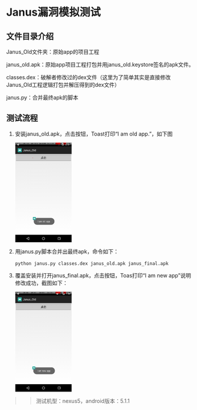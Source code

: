 # Janus漏洞模拟测试

## 文件目录介绍

Janus_Old文件夹：原始app的项目工程

janus_old.apk：原始app项目工程打包并用janus_old.keystore签名的apk文件。

classes.dex：破解者修改过的dex文件（这里为了简单其实是直接修改Janus_Old工程逻辑打包并解压得到的dex文件）

janus.py：合并最终apk的脚本

## 测试流程

1. 安装janus_old.apk，点击按钮，Toast打印“I am old app.”，如下图

	<img src="./janus_old.jpg" width="150" align=center />
	
2. 用janus.py脚本合并出最终apk，命令如下：

	```
	python janus.py classes.dex janus_old.apk janus_final.apk
	```	
	
3. 覆盖安装并打开janus_final.apk，点击按钮，Toas打印“I am new app”说明修改成功，截图如下：

	<img src="./janus_final.jpg" width="150" align=center />
	
>> 测试机型：nexus5，android版本：5.1.1